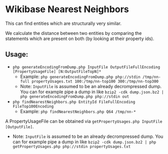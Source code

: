 # Wikibase Nearest Neighbors
This can find entities which are structurally very similar.

We calculate the distance between two entities by comparing the statements which are present on both (by looking at their property ids).

## Usage:
* `php generateEncodingFromDump.php InputFile OutputFileFullEncoding [PropertyUsageFile] [N:OutputFileTopN]*`
  * Example: `php generateEncodingFromDump.php php://stdin /tmp/nn-full propertyUsages.txt 100:/tmp/nn-top100 300:/tmp/nn-top300`
  * Note: `InputFile` is assumed to be an already decrompressed dump. You can for example pipe a dump in like `bzip2 -cdk dump.json.bz2 | php generateEncodingFromDump.php php://stdin out`
* `php findNearestNeighbors.php EntityId FileFullEncoding FileTop100Encoding`
  * Example: `php findNearestNeighbors.php Q64 /tmp/nn-*`

A PropertyUsageFile can be obtained via `getPropertyUsages.php InputFile [OutputFile]`.

* Note: `InputFile` is assumed to be an already decrompressed dump. You can for example pipe a dump in like `bzip2 -cdk dump.json.bz2 | php getPropertyUsages.php php://stdin propertyUsages.txt`